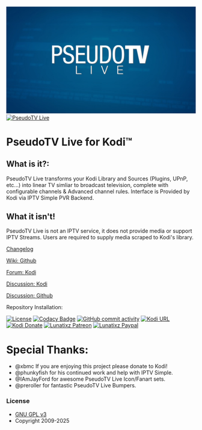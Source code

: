 ![PseudoTV Live](https://raw.githubusercontent.com/PseudoTV/PseudoTV_Live/master/plugin.video.pseudotv.live/resources/images/fanart.jpg)
[![PseudoTV Live](https://opengraph.githubassets.com/b515e27858c045536f54116a571f79bda90cde077f4a9e87af8908cb0801b6a2/PseudoTV/PseudoTV_Live)](https://opengraph.githubassets.com/b515e27858c045536f54116a571f79bda90cde077f4a9e87af8908cb0801b6a2/PseudoTV/PseudoTV_Live)

# PseudoTV Live for Kodi™

## What is it?:

PseudoTV Live transforms your Kodi Library and Sources (Plugins, UPnP, etc...) into linear TV simliar to broadcast television, complete with configurable channels & Advanced channel rules. Interface is Provided by Kodi via IPTV Simple PVR Backend.

## What it isn't!

PseudoTV Live is not an IPTV service, it does not provide media or support IPTV Streams. Users are required to supply media scraped to Kodi's library. 

[Changelog](https://github.com/PseudoTV/PseudoTV_Live/raw/master/plugin.video.pseudotv.live/changelog.txt)

[Wiki: Github](https://github.com/PseudoTV/PseudoTV_Live/wiki)

[Forum: Kodi](https://forum.kodi.tv/showthread.php?tid=355549)

[Discussion: Kodi](https://forum.kodi.tv/showthread.php?tid=346803)

[Discussion: Github](https://github.com/PseudoTV/PseudoTV_Live/discussions)

Repository Installation:

[![License](https://img.shields.io/github/license/PseudoTV/PseudoTV_Live?style=flat-square)](https://github.com/PseudoTV/PseudoTV_Live/blob/master/LICENSE)
[![Codacy Badge](https://img.shields.io/codacy/grade/efcc007bd689449f8cf89569ac6a311b.svg?style=flat-square)](https://www.codacy.com/app/PseudoTV/PseudoTV_Live/dashboard)
[![GitHub commit activity](https://img.shields.io/github/commit-activity/m/PseudoTV/PseudoTV_Live.svg?color=red&style=flat-square)](https://github.com/PseudoTV/PseudoTV_Live/commits?author=Lunatixz)
[![Kodi URL](https://img.shields.io/badge/Supports-Kodi%2019+-blue.svg?style=flat-square)](https://kodi.tv/download)
[![Kodi Donate](https://img.shields.io/badge/Donate%20to-Kodi-blue.svg?style=flat-square)](https://kodi.tv/contribute/donate)
[![Lunatixz Patreon](https://img.shields.io/badge/Patreon-Lunatixz-blue.svg?style=flat-square)](https://www.patreon.com/pseudotv)
[![Lunatixz Paypal](https://img.shields.io/badge/Paypal-Lunatixz-blue.svg?style=flat-square)](https://paypal.me/Lunatixz)

# Special Thanks:
- @xbmc If you are enjoying this project please donate to Kodi!
- @phunkyfish for his continued work and help with IPTV Simple.
- @IAmJayFord for awesome PseudoTV Live Icon/Fanart sets.
- @preroller for fantastic PseudoTV Live Bumpers.

### License

* [GNU GPL v3](http://www.gnu.org/licenses/gpl.html)
* Copyright 2009-2025
